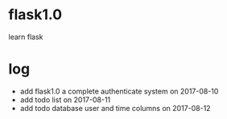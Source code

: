 # flask1.0
learn flask
# log
- add flask1.0 a complete authenticate system on 2017-08-10
- add todo list on 2017-08-11
- add todo database user and time columns on 2017-08-12
